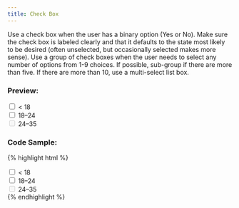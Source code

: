 ```yaml
---
title: Check Box
---
```


Use a check box when the user has a binary option (Yes or No). Make sure the check box is labeled clearly and that it defaults to the state most likely to be desired (often unselected, but occasionally selected makes more sense). Use a group of check boxes when the user needs to select any number of options from 1-9 choices. If possible, sub-group if there are more than five. If there are more than 10, use a multi-select list box.

### Preview:

<form>
	<div class="form-group">
		<div class="checkbox">
			<label>
				<input type="checkbox"> < 18
			</label>
		</div>
		<div class="checkbox">
			<label>
				<input type="checkbox"> 18–24
			</label>
		</div>
		<div class="checkbox disabled">
			<label>
				<input type="checkbox" disabled> 24–35
			</label>
		</div>
	</div>
</form>

### Code Sample:

{% highlight html %}
<!-- Checkboxes -->
<div class="checkbox">
	<label>
		<input type="checkbox"> &lt; 18
	</label>
</div>
<div class="checkbox">
	<label>
		<input type="checkbox"> 18–24
	</label>
</div>
<div class="checkbox disabled">
	<label>
		<input type="checkbox" disabled> 24–35
	</label>
</div>
{% endhighlight %}
